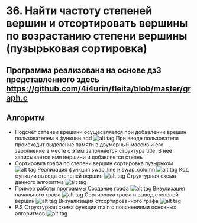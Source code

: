 **36.	Найти частоту степеней вершин и отсортировать вершины по возрастанию степени вершины (пузырьковая сортировка)**
=====================================================================================================================
Программа реализована на основе дз3 представленного здесь https://github.com/4i4urin/fleita/blob/master/graph.c
-------------------------
**Алгоритм**
-----------------------------------------
* Подсчёт стпенеи врешини осущесвляется при добавлении врешин пользователем в функции add
![alt tag](https://github.com/4i4urin/fleita/blob/master/dz_4/add%20(2).png "лол")
При вводе пользователя происходит выделение памяти в двумерный массив и его заролнение в месте с этим заполняется структура title.
В неё записывается имя вершини и добавляется степнь
* Сортировка графа по степени вершин сортировка пузырьком
![alt tag](https://github.com/4i4urin/fleita/blob/master/dz_4/sort_graph.jpg "Да да это код с гитхаба")
Реализация функция swap_line и swap_column 
![alt tag](https://github.com/4i4urin/fleita/blob/master/dz_4/swap.png "Как будто самому сложно файл открыть")
Код функции вывода степеней вершин
![alt tag](https://github.com/4i4urin/fleita/blob/master/dz_4/list.png "Файл frequincy_graph.c если что")
Структурная схема данного алгоритма
![alt tag](https://github.com/4i4urin/fleita/blob/master/dz_4/sort_graph.png "Структурная схема и всё. Без мам пап и кредитов")
* Пример работы программы
Создание графа
![alt tag](https://github.com/4i4urin/fleita/blob/master/dz_4/input_graph.png "Код работает вот это прикол")
Визулизация начального графа
![alt tag](https://github.com/4i4urin/fleita/blob/master/dz_4/visualization_1.png "Ля какой")
Сортировка графа и вывод степеней вершин
![alt tag](https://github.com/4i4urin/fleita/blob/master/dz_4/sorting.png "Вот это цифры!!!1!")
Визуализация отсортированного графа
![alt tag](https://github.com/4i4urin/fleita/blob/master/dz_4/visualization_2.png "Красивый как горы на кавказе")
* P.S Структурная схема функции main с пояснениями основных алгоритмов
![alt tag](https://github.com/4i4urin/fleita/blob/master/dz_4/main.png "Не зря же делал")





